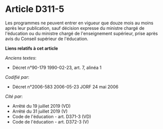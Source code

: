 # Article D311-5

Les programmes ne peuvent entrer en vigueur que douze mois au moins après leur publication, sauf décision expresse du
ministre chargé de l'éducation ou du ministre chargé de l'enseignement supérieur, prise après avis du Conseil supérieur de
l'éducation.

**Liens relatifs à cet article**

_Anciens textes_:

  - Décret n°90-179 1990-02-23, art. 7, alinéa 1

_Codifié par_:

  - Décret n°2006-583 2006-05-23 JORF 24 mai 2006

_Cité par_:

  - Arrêté du 19 juillet 2019 (VD)
  - Arrêté du 31 juillet 2019 (V)
  - Code de l'éducation - art. D371-3 (VD)
  - Code de l'éducation - art. D372-3 (V)
